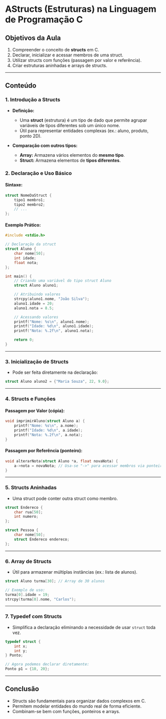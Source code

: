 # **AStructs (Estruturas) na Linguagem de Programação C**  

## **Objetivos da Aula**  
1. Compreender o conceito de **structs** em C.  
2. Declarar, inicializar e acessar membros de uma struct.  
3. Utilizar structs com funções (passagem por valor e referência).  
4. Criar estruturas aninhadas e arrays de structs.  

---

## **Conteúdo**  

### **1. Introdução a Structs**  
- **Definição:**  
  - Uma **struct** (estrutura) é um tipo de dado que permite agrupar variáveis de tipos diferentes sob um único nome.  
  - Útil para representar entidades complexas (ex.: aluno, produto, ponto 2D).  

- **Comparação com outros tipos:**  
  - **Array:** Armazena vários elementos do **mesmo tipo**.  
  - **Struct:** Armazena elementos de **tipos diferentes**.  

### **2. Declaração e Uso Básico**  
#### **Sintaxe:**  
```c
struct NomeDaStruct {
    tipo1 membro1;
    tipo2 membro2;
    // ...
};
```

#### **Exemplo Prático:**  
```c
#include <stdio.h>

// Declaração da struct
struct Aluno {
    char nome[50];
    int idade;
    float nota;
};

int main() {
    // Criando uma variável do tipo struct Aluno
    struct Aluno aluno1;

    // Atribuindo valores
    strcpy(aluno1.nome, "João Silva");
    aluno1.idade = 20;
    aluno1.nota = 8.5;

    // Acessando valores
    printf("Nome: %s\n", aluno1.nome);
    printf("Idade: %d\n", aluno1.idade);
    printf("Nota: %.2f\n", aluno1.nota);

    return 0;
}
```

---

### **3. Inicialização de Structs**  
- Pode ser feita diretamente na declaração:  
```c
struct Aluno aluno2 = {"Maria Souza", 22, 9.0};
```

---

### **4. Structs e Funções**  
#### **Passagem por Valor (cópia):**  
```c
void imprimirAluno(struct Aluno a) {
    printf("Nome: %s\n", a.nome);
    printf("Idade: %d\n", a.idade);
    printf("Nota: %.2f\n", a.nota);
}
```

#### **Passagem por Referência (ponteiro):**  
```c
void alterarNota(struct Aluno *a, float novaNota) {
    a->nota = novaNota; // Usa-se "->" para acessar membros via ponteiro
}
```

---

### **5. Structs Aninhadas**  
- Uma struct pode conter outra struct como membro.  
```c
struct Endereco {
    char rua[50];
    int numero;
};

struct Pessoa {
    char nome[50];
    struct Endereco endereco;
};
```

---

### **6. Array de Structs**  
- Útil para armazenar múltiplas instâncias (ex.: lista de alunos).  
```c
struct Aluno turma[30]; // Array de 30 alunos

// Exemplo de uso:
turma[0].idade = 19;
strcpy(turma[0].nome, "Carlos");
```

---

### **7. Typedef com Structs**  
- Simplifica a declaração eliminando a necessidade de usar `struct` toda vez.  
```c
typedef struct {
    int x;
    int y;
} Ponto;

// Agora podemos declarar diretamente:
Ponto p1 = {10, 20};
```

---

## **Conclusão**  
- Structs são fundamentais para organizar dados complexos em C.  
- Permitem modelar entidades do mundo real de forma eficiente.  
- Combinam-se bem com funções, ponteiros e arrays.  
